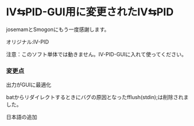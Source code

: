 # IV⇆PID-GUI用に変更されたIV⇆PID
josemamとSmogonにもう一度感謝します。

オリジナル:IV-PID

注意：このソフト単体では動きません。IV-PID-GUIに入れて使ってください。

### 変更点
出力がGUIに最適化

batからリダイレクトするときにバグの原因となったfflush(stdin);は削除されました。

日本語の追加
